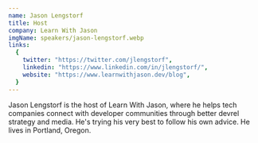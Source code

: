 ```yaml
---
name: Jason Lengstorf
title: Host
company: Learn With Jason
imgName: speakers/jason-lengstorf.webp
links:
  {
    twitter: "https://twitter.com/jlengstorf",
    linkedin: "https://www.linkedin.com/in/jlengstorf/",
    website: "https://www.learnwithjason.dev/blog",
  }
---
```


Jason Lengstorf is the host of Learn With Jason, where he helps tech companies connect with developer communities through better devrel strategy and media. He's trying his very best to follow his own advice. He lives in Portland, Oregon.
